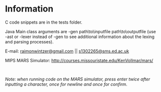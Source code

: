# Information #

C code snippets are in the tests folder.

Java Main class arguments are -gen path\to\inputfile path\to\outputfile (use -ast or -lexer instead of -gen to see additional information about the lexing and parsing processes).

E-mail: raimonwintzer@gmail.com || s1302265@sms.ed.ac.uk

MIPS MARS Simulator: http://courses.missouristate.edu/KenVollmar/mars/

<br>
 
*Note: when running code on the MARS simulator, press enter twice after inputting a character, once for newline and once for confirm.*
